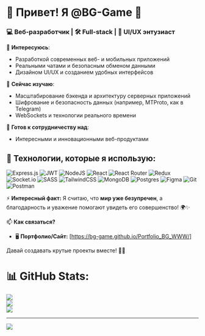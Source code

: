 # 👋 Привет! Я @BG-Game 🚀  

### 💻 Веб-разработчик | 🛠️ Full-stack | 🎨 UI/UX энтузиаст  

👀 **Интересуюсь**:  
- Разработкой современных веб- и мобильных приложений  
- Реальными чатами и безопасным обменом данными  
- Дизайном UI/UX и созданием удобных интерфейсов  

🌱 **Сейчас изучаю**:  
- Масштабирование бэкенда и архитектуру серверных приложений  
- Шифрование и безопасность данных (например, MTProto, как в Telegram)  
- WebSockets и технологии реального времени  

💞️ **Готов к сотрудничеству над**:  
- Интересными и инновационными веб-продуктами  

## 🔧 Технологии, которые я использую:  
![Express.js](https://img.shields.io/badge/express.js-%23404d59.svg?style=for-the-badge&logo=express&logoColor=%2361DAFB) ![JWT](https://img.shields.io/badge/JWT-black?style=for-the-badge&logo=JSON%20web%20tokens) ![NodeJS](https://img.shields.io/badge/node.js-6DA55F?style=for-the-badge&logo=node.js&logoColor=white) ![React](https://img.shields.io/badge/react-%2320232a.svg?style=for-the-badge&logo=react&logoColor=%2361DAFB) ![React Router](https://img.shields.io/badge/React_Router-CA4245?style=for-the-badge&logo=react-router&logoColor=white) ![Redux](https://img.shields.io/badge/redux-%23593d88.svg?style=for-the-badge&logo=redux&logoColor=white) ![Socket.io](https://img.shields.io/badge/Socket.io-black?style=for-the-badge&logo=socket.io&badgeColor=010101) ![SASS](https://img.shields.io/badge/SASS-hotpink.svg?style=for-the-badge&logo=SASS&logoColor=white) ![TailwindCSS](https://img.shields.io/badge/tailwindcss-%2338B2AC.svg?style=for-the-badge&logo=tailwind-css&logoColor=white) ![MongoDB](https://img.shields.io/badge/MongoDB-%234ea94b.svg?style=for-the-badge&logo=mongodb&logoColor=white) ![Postgres](https://img.shields.io/badge/postgres-%23316192.svg?style=for-the-badge&logo=postgresql&logoColor=white) ![Figma](https://img.shields.io/badge/figma-%23F24E1E.svg?style=for-the-badge&logo=figma&logoColor=white) ![Git](https://img.shields.io/badge/git-%23F05033.svg?style=for-the-badge&logo=git&logoColor=white) ![Postman](https://img.shields.io/badge/Postman-FF6C37?style=for-the-badge&logo=postman&logoColor=white)

⚡ **Интересный факт:** Я считаю, что **мир уже безупречен**, а благодарность и уважение помогают увидеть его совершенство! 🌍✨  

📫 **Как связаться?**  
- 🖥️ **Портфолио/Сайт:** [https://bg-game.github.io/Portfolio_BG_WWW/] 

Давай создавать крутые проекты вместе! 🚀🔥  

# 📊 GitHub Stats:
![](https://github-readme-stats.vercel.app/api?username=BG-Game&theme=tokyonight&hide_border=false&include_all_commits=false&count_private=false)<br/>
![](https://nirzak-streak-stats.vercel.app/?user=BG-Game&theme=tokyonight&hide_border=false)<br/>
![](https://github-readme-stats.vercel.app/api/top-langs/?username=BG-Game&theme=tokyonight&hide_border=false&include_all_commits=false&count_private=false&layout=compact)

---
[![](https://visitcount.itsvg.in/api?id=BG-Game&icon=0&color=4)](https://visitcount.itsvg.in)

<!-- Proudly created with GPRM ( https://gprm.itsvg.in ) -->




<!---
BG-Game/BG-Game is a ✨ special ✨ repository because its `README.md` (this file) appears on your GitHub profile.
You can click the Preview link to take a look at your changes.
--->
